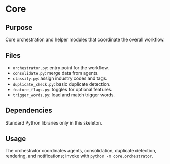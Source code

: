 # Core

## Purpose
Core orchestration and helper modules that coordinate the overall workflow.

## Files
- `orchestrator.py`: entry point for the workflow.
- `consolidate.py`: merge data from agents.
- `classify.py`: assign industry codes and tags.
- `duplicate_check.py`: basic duplicate detection.
- `feature_flags.py`: toggles for optional features.
- `trigger_words.py`: load and match trigger words.

## Dependencies
Standard Python libraries only in this skeleton.

## Usage
The orchestrator coordinates agents, consolidation, duplicate detection, rendering, and notifications; invoke with `python -m core.orchestrator`.
